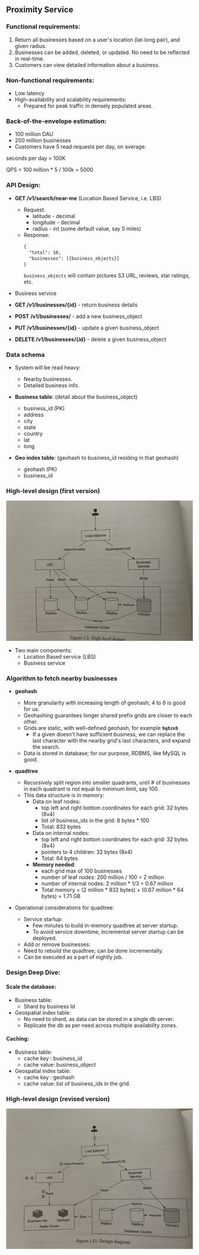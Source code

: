 ## Proximity Service

### Functional requirements:
1. Return all businesses based on a user's location (lat-long pair), and given radius.
2. Businesses can be added, deleted, or updated. No need to be reflected in real-time.
3. Customers can view detailed information about a business.

### Non-functional requirements:
- Low latency 
- High-availability and scalability requirements:
  - Prepared for peak traffic in densely populated areas.

### Back-of-the-envelope estimation:
- 100 million DAU
- 200 million businesses
- Customers have 5 read requests per day, on average.

seconds per day = 100K

QPS = 100 million * 5 / 100k = 5000


### API Design:
* **GET /v1/search/near-me**  (Location Based Service, i.e. LBS)
  * Request:
    * latitude - decimal
    * longitude - decimal
    * radius - int (some default value, say 5 miles)
  * Response:
    ```
    {
      "total": 10,
      "businesses": [{business_objects}]
    }
    ```
    `business_objects` will contain pictures S3 URL, reviews, star ratings, etc.


* Business service
* **GET /v1/businesses/{id}** - return business details
* **POST /v1/businesses/** - add a new business_object
* **PUT /v1/businesses/{id}** - update a given business_object
* **DELETE /v1/businesses/{id}** - delete a given business_object

### Data schema
* System will be read heavy:
  * Nearby businesses.
  * Detailed business info.


* **Business table**: (detail about the business_object)
  * business_id (PK)
  * address
  * city
  * state
  * country
  * lat
  * long
* **Geo index table**: (geohash to business_id residing in that geohash)
  * geohash (PK)
  * business_id

### High-level design (first version)

![](/resources/IMG_5313.jpg)

* Two main components:
  * Location Based service (LBS)
  * Business service


### Algorithm to fetch nearby businesses

* **geohash**
  * More granularity with increasing length of geohash; 4 to 6 is good for us.
  * Geohashing guarantees longer shared prefix grids are closer to each other.
  * Grids are static, with well-defined geohash, for example **`9q8zn9`**. 
    * If a given doesn't have sufficient business, we can replace the last 
    character with the nearby grid's last characters, and expand the search.
  * Data is stored in database; for our purpose, RDBMS, like MySQL is good.


* **quadtree**
  * Recursively split region into smaller quadrants, until # of businesses in each
  quadrant is not equal to minimum limit, say 100.
  * This data structure is in memory:
    * Data on leaf nodes:
      * top left and right bottom coordinates for each grid: 32 bytes (8x4)
      * list of business_ids in the grid: 8 bytes * 100 
      * Total: 832 bytes
    * Data on internal nodes:
      * top left and right bottom coordinates for each grid: 32 bytes (8x4)
      * pointers to 4 children: 32 bytes (8x4)
      * Total: 64 bytes
    * **Memory needed**:
      * each grid max of 100 businesses
      * number of leaf nodes: 200 million / 100 = 2 million
      * number of internal nodes: 2 million * 1/3 = 0.67 million
      * Total memory = (2 million * 832 bytes) + (0.67 million * 64 bytes) = 1.71 GB


* Operational considerations for quadtree:
  * Service startup: 
    * Few minutes to build in-memory quadtree at server startup.
    * To avoid service downtime, incremental server startup can be deployed.
  * Add or remove businesses:
   * Need to rebuild the quadtree; can be done incrementally.
   * Can be executed as a part of nightly job.


### Design Deep Dive:

#### Scale the database:
* Business table:
  * Shard by business Id
* Geospatial index table:
  * No need to shard, as data can be stored in a single db server.
  * Replicate the db as per need across multiple availability zones.

#### Caching:
* Business table:
  * cache key : business_id
  * cache value: business_object
* Geospatial index table:
  * cache key : geohash
  * cache value: list of business_ids in the grid.


### High-level design (revised version)

![](/resources/IMG_5315.jpg)

   
